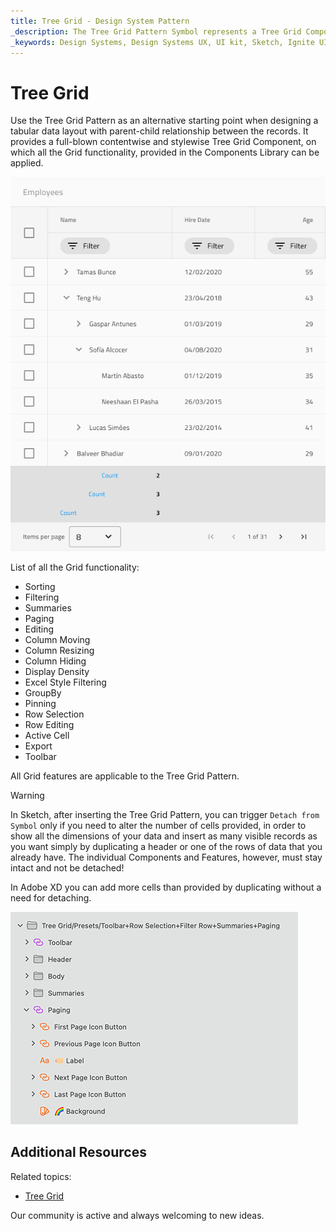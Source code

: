 ```yaml
---
title: Tree Grid - Design System Pattern
_description: The Tree Grid Pattern Symbol represents a Tree Grid Component with sub-levels nested and features applied in a ready-to-use element.
_keywords: Design Systems, Design Systems UX, UI kit, Sketch, Ignite UI for Angular, Sketch to Angular, Angular, Angular Design System, Export code from Sketch, Design Kits for Angular, Sketch HTML, Sketch to HTML, Sketch UI kits
---
```


# Tree Grid

Use the Tree Grid Pattern as an alternative starting point when designing a tabular data layout with parent-child relationship between the records. It provides a full-blown contentwise and stylewise Tree Grid Component, on which all the Grid functionality, provided in the Components Library can be applied.

<img class="responsive-img" src="../images/tree_grid.png" srcset="../images/tree_grid@2x.png 2x" />

List of all the Grid functionality:
- Sorting
- Filtering
- Summaries
- Paging
- Editing
- Column Moving
- Column Resizing
- Column Hiding
- Display Density
- Excel Style Filtering
- GroupBy
- Pinning
- Row Selection
- Row Editing
- Active Cell
- Export
- Toolbar

All Grid features are applicable to the Tree Grid Pattern.


> [!WARNING]
> In Sketch, after inserting the Tree Grid Pattern, you can trigger `Detach from Symbol` only if you need to alter the number of cells provided, in order to show all the dimensions of your data and insert as many visible records as you want simply by duplicating a header or one of the rows of data that you already have. The individual Components and Features, however, must stay intact and not be detached!
>
> In Adobe XD you can add more cells than provided by duplicating without a need for detaching.

<img class="responsive-img" src="../images/tree_grid_detach.png" srcset="../images/tree_grid_detach@2x.png 2x" />

## Additional Resources

Related topics:

- [Tree Grid](../components/tree-grid.md)

Our community is active and always welcoming to new ideas.


